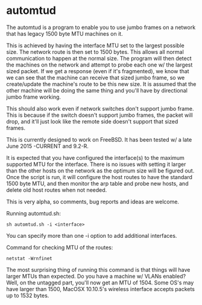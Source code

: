 automtud
========

The automtud is a program to enable you to use jumbo frames on a network
that has legacy 1500 byte MTU machines on it.

This is achieved by having the interface MTU set to the largest possible
size.  The network route is then set to 1500 bytes.  This allows all
normal communication to happen at the normal size.  The program will then
detect the machines on the network and attempt to probe each one w/ the
largest sized packet.  If we get a response (even if it's fragmented), we
know that we can see that the machine can receive that sized jumbo frame,
so we create/update the machine's route to be this new size.  It is assumed
that the other machine will be doing the same thing and you'll have by
directional jumbo frame working.

This should also work even if network switches don't support jumbo frame.
This is because if the switch doesn't support jumbo frames, the packet
will drop, and it'll just look like the remote side doesn't support that
sized frames.

This is currently designed to work on FreeBSD.  It has been tested w/
a late June 2015 -CURRENT and 9.2-R.

It is expected that you have configured the interface(s) to the maximum
supported MTU for the interface.  There is no issues with setting it
larger than the other hosts on the network as the optimum size will be
figured out.  Once the script is run, it will configure the host routes
to have the standard 1500 byte MTU, and then monitor the arp table and
probe new hosts, and delete old host routes when not needed.

This is very alpha, so comments, bug reports and ideas are welcome.

Running automtud.sh:

	sh automtud.sh -i <interface>

You can specify more than one -i option to add additional interfaces.

Command for checking MTU of the routes:

	netstat -Wrnfinet

The most surprising thing of running this command is that things will
have larger MTUs than expected.  Do you have a machine w/ VLANs
enabled?  Well, on the untagged part, you'll now get an MTU of 1504.
Some OS's may have larger than 1500, MacOSX 10.10.5's wireless interface
accepts packets up to 1532 bytes.
